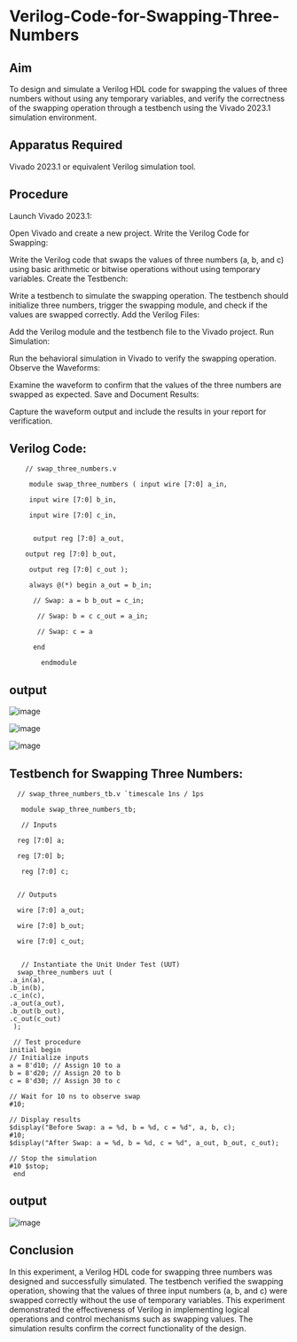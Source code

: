 # Verilog-Code-for-Swapping-Three-Numbers
## Aim

To design and simulate a Verilog HDL code for swapping the values of three numbers without using any temporary variables, and verify the correctness of the swapping operation through a testbench using the Vivado 2023.1 simulation environment.

## Apparatus Required
Vivado 2023.1 or equivalent Verilog simulation tool.

## Procedure
Launch Vivado 2023.1:

Open Vivado and create a new project.
Write the Verilog Code for Swapping:

Write the Verilog code that swaps the values of three numbers (a, b, and c) using basic arithmetic or bitwise operations without using temporary variables.
Create the Testbench:

Write a testbench to simulate the swapping operation. The testbench should initialize three numbers, trigger the swapping module, and check if the values are swapped correctly.
Add the Verilog Files:

Add the Verilog module and the testbench file to the Vivado project.
Run Simulation:

Run the behavioral simulation in Vivado to verify the swapping operation.
Observe the Waveforms:

Examine the waveform to confirm that the values of the three numbers are swapped as expected.
Save and Document Results:

Capture the waveform output and include the results in your report for verification.

## Verilog Code:

        // swap_three_numbers.v 

         module swap_three_numbers ( input wire [7:0] a_in,

         input wire [7:0] b_in,

         input wire [7:0] c_in,


          output reg [7:0] a_out,

        output reg [7:0] b_out, 

         output reg [7:0] c_out );

         always @(*) begin a_out = b_in;

          // Swap: a = b b_out = c_in;

           // Swap: b = c c_out = a_in;

           // Swap: c = a 

          end

            endmodule


## output 

![image](https://github.com/user-attachments/assets/56a3328d-2597-4609-b24c-93932ba5894b)


![image](https://github.com/user-attachments/assets/d0d50dd2-b54d-443c-918d-966cb105f9ac)

![image](https://github.com/user-attachments/assets/f031fb56-5ee7-46f8-9c9d-d5cb19cc6778)



## Testbench for Swapping Three Numbers:

      // swap_three_numbers_tb.v `timescale 1ns / 1ps

       module swap_three_numbers_tb;

       // Inputs
   
      reg [7:0] a;
   
      reg [7:0] b;
   
       reg [7:0] c;
   

      // Outputs
   
      wire [7:0] a_out;

      wire [7:0] b_out;

      wire [7:0] c_out;


       // Instantiate the Unit Under Test (UUT)
      swap_three_numbers uut (
    .a_in(a),
    .b_in(b),
    .c_in(c),
    .a_out(a_out),
    .b_out(b_out),
    .c_out(c_out)
     );

     // Test procedure
    initial begin
    // Initialize inputs
    a = 8'd10; // Assign 10 to a
    b = 8'd20; // Assign 20 to b
    c = 8'd30; // Assign 30 to c

    // Wait for 10 ns to observe swap
    #10;

    // Display results
    $display("Before Swap: a = %d, b = %d, c = %d", a, b, c);
    #10;
    $display("After Swap: a = %d, b = %d, c = %d", a_out, b_out, c_out);
    
    // Stop the simulation
    #10 $stop;
     end

    

       

        

## output

![image](https://github.com/user-attachments/assets/a3542048-a240-4b9b-8c47-2e475beb4c4c)


## Conclusion

In this experiment, a Verilog HDL code for swapping three numbers was designed and successfully simulated. The testbench verified the swapping operation, showing that the values of three input numbers (a, b, and c) were swapped correctly without the use of temporary variables. This experiment demonstrated the effectiveness of Verilog in implementing logical operations and control mechanisms such as swapping values. The simulation results confirm the correct functionality of the design.
